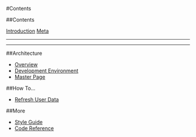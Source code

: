 #Contents

##Contents

[Introduction](/)
[Meta](/meta.df)

---
---

##Architecture

* [Overview](architecture/overview.md)
* [Development Environment](architecture/dev-environment.md)
* [Master Page](architecture/master-page.md)

##How To...

* [Refresh User Data](how-to/refresh-user-data.md)

##More

* [Style Guide](style.md)
* [Code Reference](code.md)
